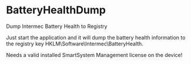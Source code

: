 # BatteryHealthDump
Dump Intermec Battery Health to Registry

Just start the application and it will dump the battery health information to the registry key HKLM\Software\Intermec\BatteryHealth.

Needs a valid installed SmartSystem Management license on the device!
